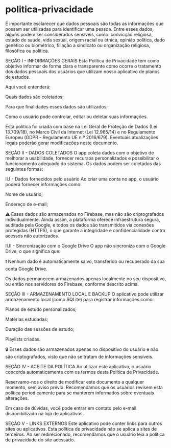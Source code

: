 # politica-privacidade
É importante esclarecer que dados pessoais são todas as informações que possam ser utilizadas para identificar uma pessoa. Entre esses dados, alguns podem ser considerados sensíveis, como: convicção religiosa, estado de saúde, vida sexual, origem racial ou étnica, opinião política, dado genético ou biométrico, filiação a sindicato ou organização religiosa, filosófica ou política.

SEÇÃO I - INFORMAÇÕES GERAIS
Esta Política de Privacidade tem como objetivo informar de forma clara e transparente como ocorre o tratamento dos dados pessoais dos usuários que utilizam nosso aplicativo de planos de estudos.

Aqui você entenderá:

Quais dados são coletados;

Para que finalidades esses dados são utilizados;

Como o usuário pode controlar, editar ou deletar suas informações.

Esta política foi criada com base na Lei Geral de Proteção de Dados (Lei 13.709/18), no Marco Civil da Internet (Lei 12.965/14) e no Regulamento Europeu (GDPR - Regulamento UE n.º 2016/679). Eventuais atualizações legais poderão gerar modificações neste documento.

SEÇÃO II - DADOS COLETADOS
O app coleta dados com o objetivo de melhorar a usabilidade, fornecer recursos personalizados e possibilitar o funcionamento adequado do sistema. Os dados podem ser coletados das seguintes formas:

II.I - Dados fornecidos pelo usuário
Ao criar uma conta no app, o usuário poderá fornecer informações como:

Nome de usuário;

Endereço de e-mail;

⚠️ Esses dados são armazenados no Firebase, mas não são criptografados individualmente. Ainda assim, a plataforma oferece infraestrutura segura, auditada pela Google, e todos os dados são transmitidos via conexões protegidas (HTTPS), o que garante a integridade e confidencialidade contra acessos não autorizados.

II.II - Sincronização com o Google Drive
O app não sincroniza com o Google Drive, o que significa que:

❗ Nenhum dado é automaticamente salvo, transferido ou recuperado da sua conta Google Drive.

Os dados permanecem armazenados apenas localmente no seu dispositivo, ou então nos servidores do Firebase, conforme descrito acima.

SEÇÃO III - ARMAZENAMENTO LOCAL E BACKUP
O aplicativo pode utilizar armazenamento local (como SQLite) para registrar informações como:

Planos de estudo personalizados;

Matérias estudadas;

Duração das sessões de estudo;

Playlists criadas.

🔒 Esses dados são armazenados apenas no dispositivo do usuário e não são criptografados, visto que não se tratam de informações sensíveis.

SEÇÃO IV - ACEITE DA POLÍTICA
Ao utilizar este aplicativo, o usuário concorda automaticamente com os termos desta Política de Privacidade.

Reservamo-nos o direito de modificar este documento a qualquer momento, sem aviso prévio. Recomendamos que os usuários revisem esta política periodicamente para se manterem informados sobre eventuais alterações.

Em caso de dúvidas, você pode entrar em contato pelo e-mail disponibilizado na loja de aplicativos.

SEÇÃO V - LINKS EXTERNOS
Este aplicativo pode conter links para outros sites ou aplicativos. Esta política de privacidade não se aplica a sites de terceiros. Ao ser redirecionado, recomendamos que o usuário leia a política de privacidade do site acessado.

